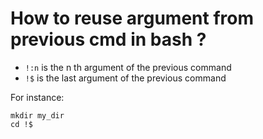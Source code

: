 # How to reuse argument from previous cmd in bash ?

* `!:n` is the n th argument of the previous command
* `!$` is the last argument of the previous command

For instance:
```shell
mkdir my_dir
cd !$
```
